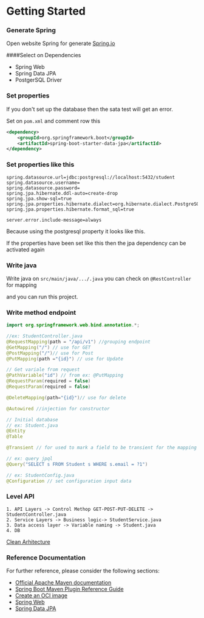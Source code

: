 # Getting Started

### Generate Spring 

Open website Spring for generate [Spring.io](https://start.spring.io/)


####Select on Dependencies

* Spring Web
* Spring Data JPA
* PostgerSQL Driver


### Set properties
If you don't set up the database then the sata test will get an error.

Set on `pom.xml` and comment row this
```xml
<dependency>
    <groupId>org.springframework.boot</groupId>
    <artifactId>spring-boot-starter-data-jpa</artifactId>
</dependency>
```


### Set properties like this
```properties
spring.datasource.url=jdbc:postgresql://localhost:5432/student
spring.datasource.username=
spring.datasource.password=
spring.jpa.hibernate.ddl-auto=create-drop
spring.jpa.show-sql=true
spring.jpa.properties.hibernate.dialect=org.hibernate.dialect.PostgreSQLDialect
spring.jpa.properties.hibernate.format_sql=true

server.error.include-message=always
```
Because using the postgresql property it looks like this.

If the properties have been set like this then the jpa dependency can be activated again


### Write java
Write java on `src/main/java/.../.java` you can check on `@RestController` for mapping

and you can run this project.


### Write method endpoint

```java
import org.springframework.web.bind.annotation.*;

//ex: StudentController.java
@RequestMapping(path = "/api/v1") //grouping endpoint
@GetMapping("/") // use for GET
@PostMapping("/")// use for Post
@PutMapping(path ="{id}") // use for Update

// Get variale from request 
@PathVariable("id") // from ex: @PutMapping 
@RequestParam(required = false)
@RequestParam(required = false)

@DeleteMapping(path="{id}")// use for delete

@Autowired //injection for constructor

// Initial database
// ex: Student.java
@Entity
@Table

@Transient // for used to mark a field to be transient for the mapping framework

// ex: query jpql 
@Query("SELECT s FROM Student s WHERE s.email = ?1") 

// ex: StudentConfig.java 
@Configuration // set configuration input data


```


### Level API
```text
1. API Layers -> Control Methop GET-POST-PUT-DELETE -> StudentController.java
2. Service Layers -> Business logic-> StudentService.java 
3. Data access layer -> Variable naming -> Student.java 
4. DB

```

[Clean Arhitecture](https://medium.com/gdg-vit/clean-architecture-the-right-way-d83b81ecac6)


### Reference Documentation
For further reference, please consider the following sections:

* [Official Apache Maven documentation](https://maven.apache.org/guides/index.html)
* [Spring Boot Maven Plugin Reference Guide](https://docs.spring.io/spring-boot/docs/2.4.4/maven-plugin/reference/html/)
* [Create an OCI image](https://docs.spring.io/spring-boot/docs/2.4.4/maven-plugin/reference/html/#build-image)
* [Spring Web](https://docs.spring.io/spring-boot/docs/2.4.4/reference/htmlsingle/#boot-features-developing-web-applications)
* [Spring Data JPA](https://docs.spring.io/spring-boot/docs/2.4.4/reference/htmlsingle/#boot-features-jpa-and-spring-data)
